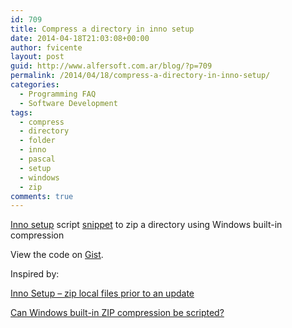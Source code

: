 ```yaml
---
id: 709
title: Compress a directory in inno setup
date: 2014-04-18T21:03:08+00:00
author: fvicente
layout: post
guid: http://www.alfersoft.com.ar/blog/?p=709
permalink: /2014/04/18/compress-a-directory-in-inno-setup/
categories:
  - Programming FAQ
  - Software Development
tags:
  - compress
  - directory
  - folder
  - inno
  - pascal
  - setup
  - windows
  - zip
comments: true
---
```

<a href="http://www.jrsoftware.org/isinfo.php" title="Inno Setup" target="_blank">Inno setup</a> script <a href="https://gist.github.com/fvicente/c18387adf86654cfdc80" target="_blank">snippet</a> to zip a directory using Windows built-in compression

<div class="oembed-gist">
  <noscript>
    View the code on <a href="https://gist.github.com/fvicente/c18387adf86654cfdc80">Gist</a>.
  </noscript>
</div>

Inspired by:
  
<a href="http://stackoverflow.com/questions/19832128/inno-setup-zip-local-files-prior-to-an-update" title="Inno Setup – zip local files prior to an update" target="_blank">Inno Setup – zip local files prior to an update</a>
  
<a href="http://stackoverflow.com/questions/30211/can-windows-built-in-zip-compression-be-scripted" title="Can Windows' built-in ZIP compression be scripted?" target="_blank">Can Windows built-in ZIP compression be scripted?</a>
